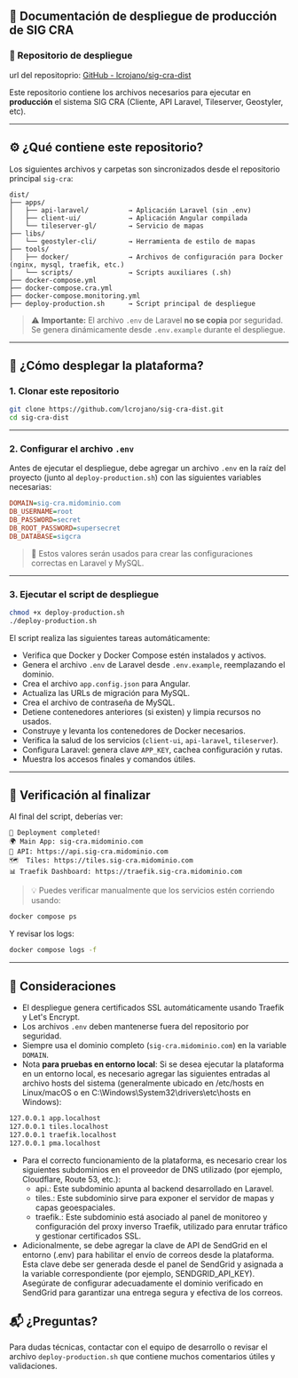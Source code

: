 ## 📄 Documentación de despliegue de producción de **SIG CRA**

### 🔧 Repositorio de despliegue

url del repositoprio: [GitHub - lcrojano/sig-cra-dist](https://github.com/lcrojano/sig-cra-dist)

Este repositorio contiene los archivos necesarios para ejecutar en **producción** el sistema SIG CRA (Cliente, API Laravel, Tileserver, Geostyler, etc).

---

## ⚙️ ¿Qué contiene este repositorio?

Los siguientes archivos y carpetas son sincronizados desde el repositorio principal `sig-cra`:

```
dist/
├── apps/
│   ├── api-laravel/          → Aplicación Laravel (sin .env)
│   ├── client-ui/            → Aplicación Angular compilada
│   └── tileserver-gl/        → Servicio de mapas
├── libs/
│   └── geostyler-cli/        → Herramienta de estilo de mapas
├── tools/
│   ├── docker/               → Archivos de configuración para Docker (nginx, mysql, traefik, etc.)
│   └── scripts/              → Scripts auxiliares (.sh)
├── docker-compose.yml
├── docker-compose.cra.yml
├── docker-compose.monitoring.yml
├── deploy-production.sh      → Script principal de despliegue
```

> ⚠️ **Importante:** El archivo `.env` de Laravel **no se copia** por seguridad. Se genera dinámicamente desde `.env.example` durante el despliegue.

---

## 🚀 ¿Cómo desplegar la plataforma?

### 1. Clonar este repositorio

```bash
git clone https://github.com/lcrojano/sig-cra-dist.git
cd sig-cra-dist
```

---

### 2. Configurar el archivo `.env` 

Antes de ejecutar el despliegue, debe agregar un archivo `.env` en la raíz del proyecto (junto al `deploy-production.sh`) con las siguientes variables necesarias:

```ini
DOMAIN=sig-cra.midominio.com
DB_USERNAME=root
DB_PASSWORD=secret
DB_ROOT_PASSWORD=supersecret
DB_DATABASE=sigcra
```

> 🔐 Estos valores serán usados para crear las configuraciones correctas en Laravel y MySQL.

---

### 3. Ejecutar el script de despliegue

```bash
chmod +x deploy-production.sh
./deploy-production.sh
```

El script realiza las siguientes tareas automáticamente:

* Verifica que Docker y Docker Compose estén instalados y activos.
* Genera el archivo `.env` de Laravel desde `.env.example`, reemplazando el dominio.
* Crea el archivo `app.config.json` para Angular.
* Actualiza las URLs de migración para MySQL.
* Crea el archivo de contraseña de MySQL.
* Detiene contenedores anteriores (si existen) y limpia recursos no usados.
* Construye y levanta los contenedores de Docker necesarios.
* Verifica la salud de los servicios (`client-ui`, `api-laravel`, `tileserver`).
* Configura Laravel: genera clave `APP_KEY`, cachea configuración y rutas.
* Muestra los accesos finales y comandos útiles.

---

## 🧪 Verificación al finalizar

Al final del script, deberías ver:

```
🎉 Deployment completed!
🌍 Main App: sig-cra.midominio.com
🔧 API: https://api.sig-cra.midominio.com
🗺️  Tiles: https://tiles.sig-cra.midominio.com
📊 Traefik Dashboard: https://traefik.sig-cra.midominio.com
```

> 💡 Puedes verificar manualmente que los servicios estén corriendo usando:

```bash
docker compose ps
```

Y revisar los logs:

```bash
docker compose logs -f
```

---

## 🧠 Consideraciones

* El despliegue genera certificados SSL automáticamente usando Traefik y Let's Encrypt.
* Los archivos `.env` deben mantenerse fuera del repositorio por seguridad.
* Siempre usa el dominio completo (`sig-cra.midominio.com`) en la variable `DOMAIN`.
* Nota **para pruebas en entorno local**: Si se desea ejecutar la plataforma en un entorno local, es necesario agregar las siguientes entradas al archivo hosts del sistema (generalmente ubicado en /etc/hosts en Linux/macOS o en C:\Windows\System32\drivers\etc\hosts en Windows):
``` bash
127.0.0.1 app.localhost
127.0.0.1 tiles.localhost
127.0.0.1 traefik.localhost
127.0.0.1 pma.localhost
``` 

- Para el correcto funcionamiento de la plataforma, es necesario crear los siguientes subdominios en el proveedor de DNS utilizado (por ejemplo, Cloudflare, Route 53, etc.):
	- api.: Este subdominio apunta al backend desarrollado en Laravel.
	- tiles.: Este subdominio sirve para exponer el servidor de mapas y capas geoespaciales.
	- traefik.: Este subdominio está asociado al panel de monitoreo y configuración del proxy inverso Traefik, utilizado para enrutar tráfico y gestionar certificados SSL.
- Adicionalmente, se debe agregar la clave de API de SendGrid en el entorno (.env) para habilitar el envío de correos desde la plataforma. Esta clave debe ser generada desde el panel de SendGrid y asignada a la variable correspondiente (por ejemplo, SENDGRID_API_KEY). Asegúrate de configurar adecuadamente el dominio verificado en SendGrid para garantizar una entrega segura y efectiva de los correos.

## 📬 ¿Preguntas?

Para dudas técnicas, contactar con el equipo de desarrollo o revisar el archivo `deploy-production.sh` que contiene muchos comentarios útiles y validaciones.
 
